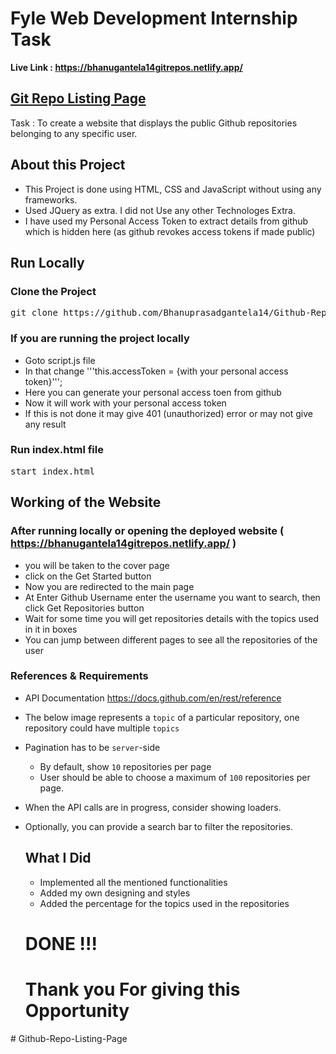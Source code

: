 <h1> Fyle Web Development Internship Task  </h1>

<b> Live Link : https://bhanugantela14gitrepos.netlify.app/</b>
<h2><a href="<h1></h1>"> Git Repo Listing Page </a></h2>
Task : To create a website that displays the public Github repositories belonging to any specific user.


<h2>About this Project</h2>

- This Project is done using HTML, CSS and JavaScript without using any frameworks.
- Used JQuery as extra. I did not Use any other Technologes Extra.
- I have used my Personal Access Token to extract details from github which is hidden here (as github revokes access tokens if made public)

<h2>Run Locally</h2>

<h3>Clone the Project</h3>
<pre>git clone https://github.com/Bhanuprasadgantela14/Github-Repo-Listing-Page.git</pre>

### If you are running the project locally
- Goto script.js file
- In that change '''this.accessToken = {with your personal access token}''';
- Here you can generate your personal access toen from github 
- Now it will work with your personal access token
- If this is not done it may give 401 (unauthorized) error or may not give any result

<h3>Run index.html file</h3>
<pre>start index.html</pre>

<h2> Working of the Website</h2>

### After running locally or opening the deployed website ( https://bhanugantela14gitrepos.netlify.app/ )
- you will be taken to the cover page
- click on the Get Started button
- Now you are redirected to the main page
- At Enter Github Username enter the username you want to search, then click Get Repositories button
- Wait for some time you will get repositories details with the topics used in it in boxes
- You can jump between different pages to see all the repositories of the user

### References & Requirements

- API Documentation https://docs.github.com/en/rest/reference
- The below image represents a `topic` of a particular repository, one repository could have multiple `topics`
- Pagination has to be `server`-side
    - By default, show `10` repositories per page
    - User should be able to choose a maximum of `100` repositories per page.
- When the API calls are in progress, consider showing loaders.
- Optionally, you can provide a search bar to filter the repositories.

  ### <h2>What I Did</h2>
  - Implemented all the mentioned functionalities
  - Added my own designing and styles
  - Added the percentage for the topics used in the repositories

  <h1> DONE !!!</h1>
  <h1>Thank you For giving this Opportunity</h1>
  




#   G i t h u b - R e p o - L i s t i n g - P a g e  
 